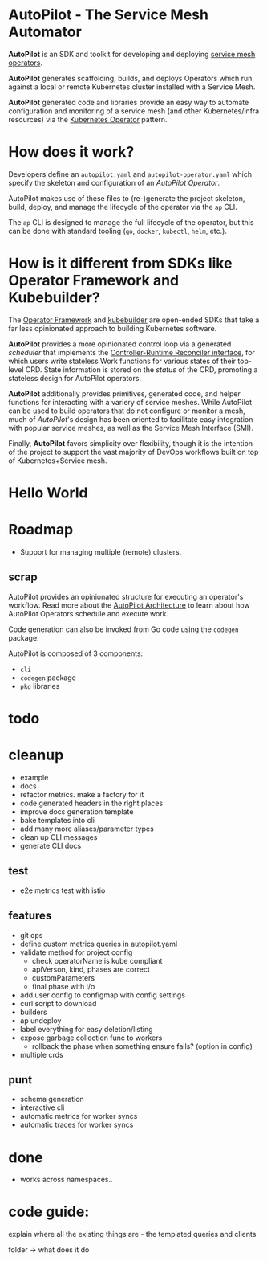 # AutoPilot - The Service Mesh Automator

**AutoPilot** is an SDK and toolkit for developing and deploying [service mesh operators](). 

**AutoPilot** generates scaffolding, builds, and deploys Operators which run against a local or remote Kubernetes cluster installed with a Service Mesh. 

**AutoPilot** generated code and libraries provide an easy way to automate configuration and monitoring of a service mesh (and other Kubernetes/infra resources) via the [Kubernetes Operator](https://kubernetes.io/docs/concepts/extend-kubernetes/operator/) pattern.

# How does it work?

Developers define an `autopilot.yaml` and `autopilot-operator.yaml` which specify the skeleton and configuration of an *AutoPilot Operator*.

AutoPilot makes use of these files to (re-)generate the project skeleton, build, deploy, and manage the lifecycle of the operator via the `ap` CLI.

The `ap` CLI is designed to manage the full lifecycle of the operator, but this can be done with standard tooling (`go`, `docker`, `kubectl`, `helm`, etc.). 

# How is it different from SDKs like Operator Framework and Kubebuilder?

The [Operator Framework](https://github.com/operator-framework) and [kubebuilder](https://github.com/kubernetes-sigs/kubebuilder) are open-ended SDKs that take a far less opinionated approach to building Kubernetes software.

**AutoPilot** provides a more opinionated control loop via a generated *scheduler* that implements the [Controller-Runtime Reconciler interface](https://github.com/kubernetes-sigs/controller-runtime/blob/master/pkg/reconcile/reconcile.go#L80), for which users write stateless Work functions for various states of their top-level CRD. State information is stored
 on the *status* of the CRD, promoting a stateless design for AutoPilot operators.
 
**AutoPilot** additionally provides primitives, generated code, and helper functions for interacting with a variery of service meshes. While AutoPilot can be used to build operators that do not configure or monitor a mesh, much of *AutoPilot*'s design has been oriented to facilitate easy integration with popular service meshes, as well as the Service Mesh Interface (SMI).

Finally, **AutoPilot** favors simplicity over flexibility, though it is the intention of the project to support the vast majority of DevOps workflows built on top of Kubernetes+Service mesh.

# Hello World



# Roadmap
- Support for managing multiple (remote) clusters.

## scrap

AutoPilot provides an opinionated structure 
for executing an operator's 
workflow. Read more about the 
[AutoPilot Architecture]() to learn about 
how AutoPilot Operators schedule and execute work.

Code generation can also be invoked from Go code using the `codegen` package. 

AutoPilot is composed of 3 components:
- `cli`
- `codegen` package
- `pkg` libraries



# todo

# cleanup
- example
- docs 
- refactor metrics. make a factory for it
- code generated headers in the right places
- improve docs generation template
- bake templates into cli
- add many more aliases/parameter types
- clean up CLI messages
- generate CLI docs

## test
- e2e metrics test with istio

## features
- git ops
- define custom metrics queries in autopilot.yaml
- validate method for project config
    - check operatorName is kube compliant
    - apiVerson, kind, phases are correct
    - customParameters
    - final phase with i/o
- add user config to configmap with config settings
- curl script to download
- builders
- ap undeploy
- label everything for easy deletion/listing
- expose garbage collection func to workers
    - rollback the phase when something ensure fails? (option in config)
- multiple crds

## punt
- schema generation
- interactive cli
- automatic metrics for worker syncs
- automatic traces for worker syncs







# done 
* works across namespaces..


# code guide:

explain where all the existing things are - the templated queries and clients

folder -> what does it do